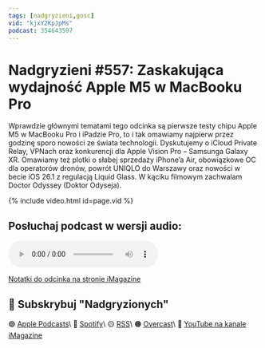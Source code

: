```yaml
---
tags: [nadgryzieni,gosc]
vid: "kjxY2KpJpMs"
podcast: 354643597
---
```


# Nadgryzieni #557: Zaskakująca wydajność Apple M5 w MacBooku Pro

Wprawdzie głównymi tematami tego odcinka są pierwsze testy chipu Apple M5 w MacBooku Pro i iPadzie Pro, to i tak omawiamy najpierw przez godzinę sporo nowości ze świata technologii. Dyskutujemy o iCloud Private Relay, VPNach oraz konkurencji dla Apple Vision Pro – Samsunga Galaxy XR. Omawiamy też plotki o słabej sprzedaży iPhone’a Air, obowiązkowe OC dla operatorów dronów, powrót UNIQLO do Warszawy oraz nowości w becie iOS 26.1 z regulacją Liquid Glass. W kąciku filmowym zachwalam Doctor Odyssey (Doktor Odyseja).

{% include video.html id=page.vid %}

<!--More-->

## Posłuchaj podcast w wersji audio:

<audio controls>
<source src="https://media.blubrry.com/nadgryzieni/imagazine.stronazen.pl/nadgryzieni/Nadgryzieni-Odcinek-557.mp3" type="audio/mpeg">
</audio>



[Notatki do odcinka na stronie iMagazine](https://imagazine.pl/2025/10/24/557-zaskakujaca-wydajnosc-apple-m5-w-macbooku-pro-nadgryzieni/)

## 🍎 Subskrybuj "Nadgryzionych"

🟣 [Apple Podcasts](https://podcasts.apple.com/pl/podcast/nadgryzieni-rozmowy-nie-tylko-o-tech/id354643597)\\
🔵 [Spotify](https://open.spotify.com/show/5KtWAdPjRr6X0oXHV0FqVf)\\
🟡 [RSS](https://retrorocketnetwork.pl/category/nadgryzieni-rss/feed/)\\
🟠 [Overcast](https://overcast.fm/itunes354643597/nadgryzieni-rozmowy-nie-tylko-o-apple)\\
🔴 [YouTube na kanale iMagazine](https://www.youtube.com/@imagazinepl/podcasts)

<!--podcast: 354643597-->

[n]: https://michael.gratis/nozbe_pl
[np]: https://michael.gratis/nozbepersonal_pl